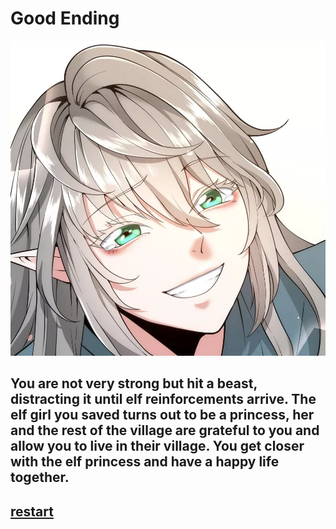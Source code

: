 # Good Ending
![image](../img/elf.png)
## You are not very strong but hit a beast, distracting it until elf reinforcements arrive. The elf girl you saved turns out to be a princess, her and the rest of the village are grateful to you and allow you to live in their village. You get closer with the elf princess and have a happy life together.
## [restart](../README.md)
